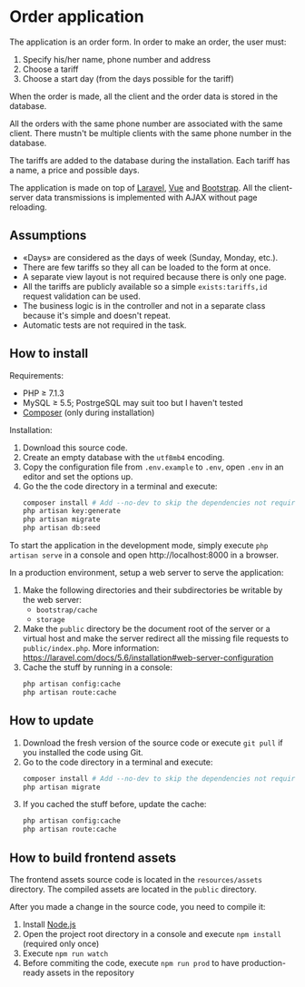 # Order application

The application is an order form. In order to make an order, the user must:

1. Specify his/her name, phone number and address
2. Choose a tariff
3. Choose a start day (from the days possible for the tariff)

When the order is made, all the client and the order data is stored in the database.

All the orders with the same phone number are associated with the same client.
There mustn't be multiple clients with the same phone number in the database.

The tariffs are added to the database during the installation.
Each tariff has a name, a price and possible days.

The application is made on top of [Laravel](http://laravel.com), [Vue](http://vuejs.org) and [Bootstrap](http://getbootstrap.com).
All the client-server data transmissions is implemented with AJAX without page reloading.

## Assumptions

* «Days» are considered as the days of week (Sunday, Monday, etc.).
* There are few tariffs so they all can be loaded to the form at once.
* A separate view layout is not required because there is only one page.
* All the tariffs are publicly available so a simple `exists:tariffs,id` request validation can be used.
* The business logic is in the controller and not in a separate class because it's simple and doesn't repeat.
* Automatic tests are not required in the task.

## How to install

Requirements:

* PHP ≥ 7.1.3
* MySQL ≥ 5.5; PostrgeSQL may suit too but I haven't tested 
* [Composer](https://getcomposer.org) (only during installation)

Installation:

1. Download this source code.
2. Create an empty database with the `utf8mb4` encoding.
3. Copy the configuration file from `.env.example` to `.env`, open `.env` in an editor and set the options up.
4. Go the the code directory in a terminal and execute:
    ```bash
    composer install # Add --no-dev to skip the dependencies not required on production
    php artisan key:generate
    php artisan migrate
    php artisan db:seed
    ```

To start the application in the development mode, simply execute `php artisan serve` in a console and open http://localhost:8000 in a browser.

In a production environment, setup a web server to serve the application:

1. Make the following directories and their subdirectories be writable by the web server:
    - `bootstrap/cache`
    - `storage`
2. Make the `public` directory be the document root of the server or a virtual host and make the server redirect all the
    missing file requests to `public/index.php`. More information: https://laravel.com/docs/5.6/installation#web-server-configuration
3. Cache the stuff by running in a console:
    ```bash
    php artisan config:cache
    php artisan route:cache
    ```

## How to update

1. Download the fresh version of the source code or execute `git pull` if you installed the code using Git.
2. Go to the code directory in a terminal and execute:
    ```bash
    composer install # Add --no-dev to skip the dependencies not required on production
    php artisan migrate
    ```
3. If you cached the stuff before, update the cache:
    ```bash
    php artisan config:cache
    php artisan route:cache
    ```

## How to build frontend assets

The frontend assets source code is located in the `resources/assets` directory.
The compiled assets are located in the `public` directory.

After you made a change in the source code, you need to compile it:

1. Install [Node.js](http://nodejs.org/)
2. Open the project root directory in a console and execute `npm install` (required only once)
3. Execute `npm run watch`
4. Before commiting the code, execute `npm run prod` to have production-ready assets in the repository
